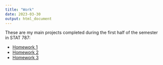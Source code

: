 ```yaml
---
title: "Work"
date: 2023-03-30
output: html_document
---
```


These are my main projects completed during the first half of the semester in STAT 787:

- [Homework 1](homework1.pdf)
- [Homework 2](homework2.pdf)
- [Homework 3](homework3.pdf)
